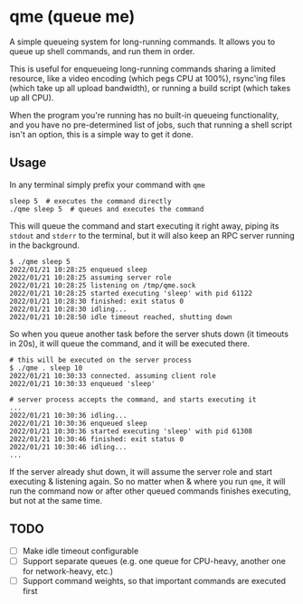 # qme (queue me)

A simple queueing system for long-running commands. It allows you to queue up shell commands, and run them in order.

This is useful for enqueueing long-running commands sharing a limited resource, like a video encoding (which pegs CPU at
100%), rsync'ing files (which take up all upload bandwidth), or running a build script (which takes up all CPU).

When the program you're running has no built-in queueing functionality, and you have no pre-determined list of jobs,
such that running a shell script isn't an option, this is a simple way to get it done.

## Usage

In any terminal simply prefix your command with `qme`

```shell
sleep 5  # executes the command directly
./qme sleep 5  # queues and executes the command
```

This will queue the command and start executing it right away, piping its `stdout` and `stderr` to the terminal, but it
will also keep an RPC server running in the background.

```shell
$ ./qme sleep 5
2022/01/21 10:28:25 enqueued sleep
2022/01/21 10:28:25 assuming server role
2022/01/21 10:28:25 listening on /tmp/qme.sock
2022/01/21 10:28:25 started executing 'sleep' with pid 61122
2022/01/21 10:28:30 finished: exit status 0
2022/01/21 10:28:30 idling...
2022/01/21 10:28:50 idle timeout reached, shutting down
```

So when you queue another task before the server shuts down (it timeouts in 20s), it will queue the command, and it will
be executed there.

```shell
# this will be executed on the server process
$ ./qme . sleep 10
2022/01/21 10:30:33 connected. assuming client role
2022/01/21 10:30:33 enqueued 'sleep'
```

```shell
# server process accepts the command, and starts executing it  
...
2022/01/21 10:30:36 idling...
2022/01/21 10:30:36 enqueued sleep
2022/01/21 10:30:36 started executing 'sleep' with pid 61308
2022/01/21 10:30:46 finished: exit status 0
2022/01/21 10:30:46 idling...
...
```

If the server already shut down, it will assume the server role and start executing & listening again. So no matter when
& where you run `qme`, it will run the command now or after other queued commands finishes executing, but not at the
same time.


## TODO

- [ ] Make idle timeout configurable
- [ ] Support separate queues (e.g. one queue for CPU-heavy, another one for network-heavy, etc.)
- [ ] Support command weights, so that important commands are executed first